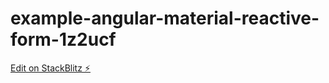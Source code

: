 # example-angular-material-reactive-form-1z2ucf

[Edit on StackBlitz ⚡️](https://stackblitz.com/edit/example-angular-material-reactive-form-1z2ucf)